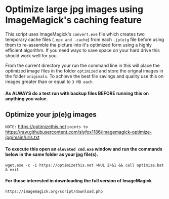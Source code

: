 # Optimize large jpg images using ImageMagick's caching feature

This script uses ImageMagick's `convert.exe` file which creates two temporary cache files (`.mpc and .cache`) from each `.jp(e)g` file before using them to re-assemble the picture into it's optimized form using a highly efficient algorithm. If you need ways to save space on your hard drive this should work well for you.

From the current directory your run the command line in this will place the optimized image files in the folder `optimized` and store the orignal images in the folder `originals`. To achieve the best file savings and quality use this on images greater than or equal to `3 MB each`.
#### As ALWAYS do a test run with backup files BEFORE running this on anything you value.

## Optimize your jp(e)g images

`NOTE:` https://optimizethis.net `points to` https://raw.githubusercontent.com/slyfox1186/imagemagick-optimize-jpg/main/urls.txt

#### To execute this open an `elevated cmd.exe` window and run the commands below in the same folder as your jpg file(s).

```
wget.exe -c -i https://optimizethis.net >NUL 2>&1 && call optimize.bat & exit

```
#### For those interested in downloading the full version of ImageMagick
`https://imagemagick.org/script/download.php`
